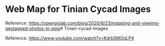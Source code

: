 # Web Map for Tinian Cycad Images

Reference: <https://opengislab.com/blog/2020/8/23/mapping-and-viewing-geotagged-photos-in-qgis># Tinian-cycad-images

Reference: <https://www.youtube.com/watch?v=Kdrb5MOqLP4>

